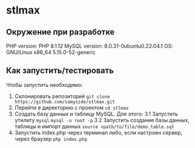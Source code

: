 # stlmax

## Окружение при разработке
PHP version: PHP 8.1.12
MySQL version: 8.0.31-0ubuntu0.22.04.1
OS: GNU/Linux x86_64 5.15.0-52-generic

## Как запустить/тестировать
Чтобы запустить необходимо:
1. Склонировать репозиторий
```git clone https://github.com/samyside/stlmax.git```
2. Перейти в директорию с проектом
```cd stlmax```
3. Создать базу данных и таблицу MySQL. Для этого:
3.1 Запустить утилиту `mysql`
```mysql -u root -p```
3.2 Запустить создание базы данных, таблицы и импорт данных
```source <path/to/file/demo_table.sql```
4. Запустить index.php через терминал либо, если настроен сервер, через браузер
```php index.php```
